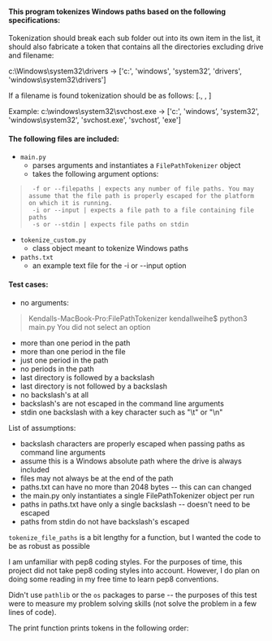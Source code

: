 #### This program tokenizes Windows paths based on the following specifications:

Tokenization should break each sub folder out into its own item in the list, it should also fabricate a token that contains all the directories excluding drive and filename:

c:\Windows\system32\drivers -> ['c:', 'windows', 'system32’, 'drivers', 'windows\system32\drivers']

If a filename is found tokenization should be as follows:
[<filename>.<ext>, <filename>, <ext>]

Example:
c:\windows\system32\svchost.exe -> ['c:', 'windows’, 'system32', 'windows\system32', 'svchost.exe', 'svchost’, 'exe']

#### The following files are included:
  - `main.py`
    - parses arguments and instantiates a `FilePathTokenizer` object
    - takes the following argument options:
>      -f or --filepaths | expects any number of file paths. You may assume that the file path is properly escaped for the platform on which it is running.
>      -i or --input | expects a file path to a file containing file paths
>      -s or --stdin | expects file paths on stdin
  - `tokenize_custom.py`
    - class object meant to tokenize Windows paths
  - `paths.txt`
    - an example text file for the -i or --input option

#### Test cases:
  - no arguments:
>    Kendalls-MacBook-Pro:FilePathTokenizer kendallweihe$ python3 main.py
>    You did not select an option
  - more than one period in the path
  - more than one period in the file
  - just one period in the path
  - no periods in the path
  - last directory is followed by a backslash
  - last directory is not followed by a backslash
  - no backslash's at all
  - backslash's are not escaped in the command line arguments
  - stdin one backslash with a key character such as "\t" or "\n"


List of assumptions:
  - backslash characters are properly escaped when passing paths as command line arguments
  - assume this is a Windows absolute path where the drive is always included
  - files may not always be at the end of the path
  - paths.txt can have no more than 2048 bytes -- this can can changed
  - the main.py only instantiates a single FilePathTokenizer object per run
  - paths in paths.txt have only a single backslash -- doesn't need to be escaped
  - paths from stdin do not have backslash's escaped

`tokenize_file_paths` is a bit lengthy for a function, but I wanted the code to be as robust as possible

I am unfamiliar with pep8 coding styles. For the purposes of time, this project did not take pep8 coding styles into account. However, I do plan on doing some reading in my free time to learn pep8 conventions.

Didn't use `pathlib` or the `os` packages to parse -- the purposes of this test were to measure my problem solving skills (not solve the problem in a few lines of code).

The print function prints tokens in the following order:
